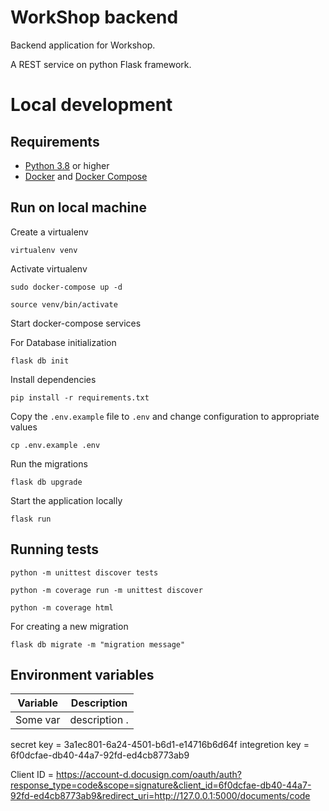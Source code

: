 # WorkShop backend
Backend application for Workshop.

A REST service on python Flask framework.

# Local development

## Requirements

- [Python 3.8](https://www.python.org/downloads/) or higher
- [Docker](https://docs.docker.com/engine/install/) and [Docker Compose](https://docs.docker.com/compose/install/)

## Run on local machine
Create a virtualenv

```shell script
virtualenv venv
```

Activate virtualenv

```shell script 1 without sudo
sudo docker-compose up -d
```

```shell script 2
source venv/bin/activate
```
Start docker-compose services



For Database initialization

```
flask db init
```

Install  dependencies


```shell script 3, python3 -m "command"
pip install -r requirements.txt
```

Copy the `.env.example` file to `.env` and change configuration to appropriate values

```shell script
cp .env.example .env
```

Run the migrations

```shell script 4 with python3 -m
flask db upgrade
```

Start the application locally

```shell script
flask run
```

## Running tests

```shell
python -m unittest discover tests
```

```shell
python -m coverage run -m unittest discover
```

```shell
python -m coverage html
```

For creating a new migration

```shell script
flask db migrate -m "migration message"
```


## Environment variables
| Variable                       | Description                                                   |
| -------------                  |:-------------:                                                |
| Some var                       | description .                                                 |


secret key = 3a1ec801-6a24-4501-b6d1-e14716b6d64f
integretion key = 6f0dcfae-db40-44a7-92fd-ed4cb8773ab9

Client ID = https://account-d.docusign.com/oauth/auth?response_type=code&scope=signature&client_id=6f0dcfae-db40-44a7-92fd-ed4cb8773ab9&redirect_uri=http://127.0.0.1:5000/documents/code
